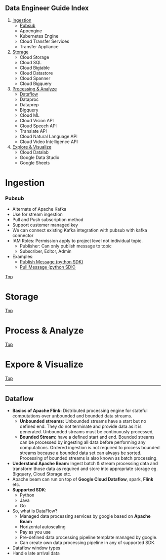 ## Data&nbsp;Engineer&nbsp;Guide&nbsp;Index
1. [Ingestion](#Ingestion)
    - [Pubsub](###Pubsub)
    - Appengine
    - Kubernetes Engine
    - Cloud Transfer Services
    - Transfer Appliance
2. [Storage](#Storage)
    - Cloud Storage
    - Cloud SQL
    - Cloud Bigtable
    - Cloud Datastore
    - Cloud Spanner
    - Cloud Bigquery
3. [Processing&nbsp;&amp;&nbsp;Analyze](#Process&nbsp;&amp;&nbsp;Analyze)
    - [Dataflow](##Dataflow)
    - Dataproc
    - Dataprep
    - Bigquery
    - Cloud ML
    - Cloud Vision API
    - Cloud Speech API
    - Translate API
    - Cloud Natural Language API
    - Cloud Video Intelligence API
 4. [Explore&nbsp;&amp;&nbsp;Visualize]()
    - Cloud Datalab
    - Google Data Studio
    - Google Sheets

# Ingestion
### Pubsub
- Alternate of Apache Kafka
- Use for stream ingestion
- Pull and Push subscription method
- Support customer managed key
- We can connect existing Kafka integration with pubsub with kafka connector
- IAM Roles: Permission apply to project level not individual topic.
    - Publisher: Can only publish message to topic
    - Subscriber, Editor, Admin
- Examples:  
    - [Publish Message (python SDK)](examples/pubsub/publishMessage.py)
    - [Pull Message (python SDK)](examples/pubsub/pullMessage.py)
    

[Top](##Data&nbsp;Engineer&nbsp;Guide&nbsp;Index)

# Storage

[Top](##Data&nbsp;Engineer&nbsp;Guide&nbsp;Index)
# Process&nbsp;&amp;&nbsp;Analyze

[Top](##Data&nbsp;Engineer&nbsp;Guide&nbsp;Index)
# Expore&nbsp;&amp;&nbsp;Visualize

[Top](##Data&nbsp;Engineer&nbsp;Guide&nbsp;Index)
<hr/>

## Dataflow
- **Basics of Apache Flink:** Distributed processing engine for stateful computations over unbounded and bounded data streams.
  - **Unbounded streams:** Unbounded streams have a start but no defined end. They do not terminate and provide data as it is generated. Unbounded streams must be continuously processed,
  - **Bounded Stream:** have a defined start and end. Bounded streams can be processed by ingesting all data before performing any computations. Ordered ingestion is not required to process bounded streams because a bounded data set can always be sorted. Processing of bounded streams is also known as batch processing.
- **Understand Apache Beam:** Ingest batch & stream processing data and transform those data as required and store into appropriate storage eg. Bigquery, Cloud Storage etc.
 - Apache beam can run on top of **Google Cloud Dataflow**, spark, **Flink** etc.
 -  **Supported SDK**:
    * Python
    * Java
    * Go
- So, what is DataFlow? 
  - Managed data processing services by google based on **Apache Beam**
  - Horizontal autoscaling
  - Pay as you use
  - Pre-defined data processing pipeline template managed by google.
  - Can create own data processing pipeline in any of supported SDK.
- Dataflow window types
- Handle late arrival data
